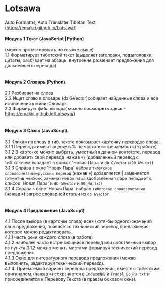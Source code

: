 # Lotsawa
Auto Formatter, Auto Translater Tibetan Text (https://emakiri.github.io/Lotsawa/)
<br/>
#### Модуль 1 Текст (JavaScript | Python)
(можно протестировать по ссылке выше)<br/>
1.1 Форматирует тибетский текст (выделяет заголовки, подзаголовки, цитаты, разбивает на абзацы, внутренне размечает предложения для дальнейшего перевода)<br/>
<br/>
#### Модуль 2 Словарь (Python). 
2.1 Разбивает на слова<br/>
2.2 Ищет слово в словаре (db GVector)собирает найденные слова и все из значения в мини-Словарь.<br/>
2.3 Формирует файл вывода( можно посмотреть здесь - https://emakiri.github.io/Lotsawa/)<br/>
<br/>
#### Модуль 3 Слово (JavaScript). 
3.1 Кликая по слову в тиб. тексте показывает карточку переводов слова.<br/>
3.1.1 Переводы имеют оценку в % по частоте встречаемости (в работе).<br/>
3.1.2 В карточке можно выбрать, уместный в данном контексте, перевод или добавить свой перевод (нажав `☸`) (добавленный перевод с тиб.ключем попадает в список 'Новая Пара' и `db GVector` и `00_NW.txt`)<br/>
3.1.3 Справа в окне 'Новая Пара' набрав `тибетское словосочетание=русский перевод` (нажав `☸`) добавляется | заменяется (отметив чекбокс замена) новая пара  (добавленная пара попадает в список 'Новая Пара' и `db GVector` и `00_NW.txt`)<br/>
3.1.4 Справа в окне 'Новая Пара' набрав `тибетское словосочетание` (нажав `☸`) запрос словарной статьи из `db GVector`<br/>
<br/>
#### Модуль 4 Предложение (JavaScript) 
4.1 После выбора (в карточке слова) всех (хотя-бы одного) значений слов предложения, появляется технический перевод предложения, которое можно редактировать.<br/>
4.1.1 часть речи каждого слова (в работе) <br/>
4.1.2 наиболее часто встречающийся перевод или собственный выбор из пункта 3.1.2 можно менять местами формируя технический перевод предложения. <br/>
4.1.3 Окно для литературного перевода предложения (можно выполнять, редактируя технический перевод).<br/>
4.1.4. Приемлемый вариант перевода предложения, вместе с тибетским оригиналом, (нажав `☸`) сохраняется в `IndexedDB` и `Transl_Bo_Ru.txt` и присоединяется к Переводу Текста (в правом боковом окне).<br/>
